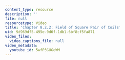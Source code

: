 ```yaml
---
content_type: resource
description: ''
file: null
resourcetype: Video
title: 'Chapter 8.2.2: Field of Square Pair of Coils'
uid: 9d969df5-495e-0d6f-1db1-6bf8cf5fa871
video_files:
  video_captions_file: null
video_metadata:
  youtube_id: 5wfP3GUGeWM
---
```

